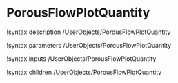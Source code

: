 <!-- MOOSE Documentation Stub: Remove this when content is added. -->

# PorousFlowPlotQuantity
!syntax description /UserObjects/PorousFlowPlotQuantity

!syntax parameters /UserObjects/PorousFlowPlotQuantity

!syntax inputs /UserObjects/PorousFlowPlotQuantity

!syntax children /UserObjects/PorousFlowPlotQuantity
